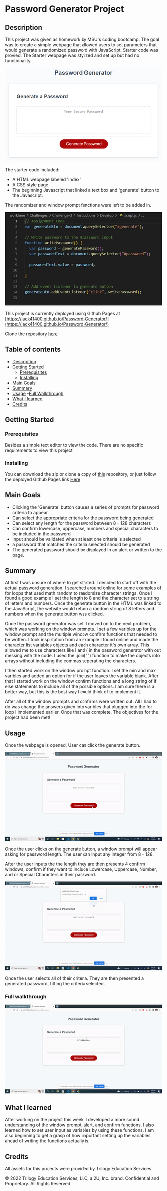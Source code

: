 # Password Generator Project

## Description

This project was given as homework by MSU's coding bootcamp. The goal was to create a simple webpage that allowed users to set parameters that would generate a randomized password with JavaScript. Starter code was provied. The Starter webpage was stylized and set up but had no functionality.

![Webpage Screenshot](./Instructions/Assets/03-javascript-homework-demo.png)

The starter code included:
- A HTML webpage labeled 'index'
- A CSS style page
- The beginning Javascript that linked a text box and 'generate' button to the Javascript.

The randomizer and window prompt functions were left to be added in.

![Starter JavaScript](./Assests/Images/JS-Starter-code.JPG)

This project is currently deployed using Github Pages at [https://jack41400.github.io/Password-Generator/](https://jack41400.github.io/Password-Generator/)

Clone the repository [here](https://github.com/Jack41400/Password-Generator.git)

## Table of contents

* [Description](#description)
* [Getting Started](#getting-started)
    - [Prerequisites](#prerequisites)
    - [Installing](#installing)
* [Main Goals](#main-goals)
* [Summary](#summary)
* [Usage](#usage)
    -[Full Walkthrough](#full-walkthrough)
* [What I learned](#what-i-learned)
* [Credits](#credits)


## Getting Started

### Prerequisites 

Besides a simple text editor to view the code. There are no specific requirements to view this project

### Installing

You can download the zip or clone a copy of [this](https://github.com/Jack41400/Password-Generator.git) repository, or just follow the deployed Github Pages link [Here](https://jack41400.github.io/Password-Generator/)

## Main Goals

- Clicking the 'Generate' button causes a series of prompts for password criteria to appear
- Can select the appropriate criteria for the password being generated
- Can select any length for the password between 8 - 128 characters
- Can confirm lowercase, uppercase, numbers and special characters to be included in the password
- Input should be validated when at least one criteria is selected
- a password that matches the criteria selected should be generated
- The generated password should be displayed in an alert or written to the page.


## Summary

At first I was unsure of where to get started. I decided to start off with the actual password generation. I searched around online for some examples of for loops that used math.random to randomize character strings. Once I found a good example I set the length to 8 and the character set to a string of letters and numbers. Once the generate button in the HTML was linked to the JavaScript, the website would return a random string of 8 letters and numbers when the generate button was clicked. 

Once the password generator was set, I moved on to the next problem, which was working on the window prompts. I set a few varibles up for the window prompt and the multiple window confirm functions that needed to be written. I took inspirtation from an example I found online and made the character list variables objects and each character it's own array. This allowed me to use characters like ! and ( in the password generator with out messing with the code. I used the .join("") function to make the objects into arrays without including the commas seperating the characters.

I then started work on the window prompt function. I set the min and max varibles and added an option for if the user leaves the variable blank. After that I started work on the window confirm functions and a long string of if else statements to include all of the possible options. I am sure there is a better way, but this is the best way I could think of to implement it.

After all of the window prompts and confirms were written out. All I had to do was change the answers given into varibles that plugged into the for loop I implemented earlier. Once that was complete, The objectives for the project had been met!

## Usage

Once the webpage is opened, User can click the generate button.

![gif clicking generate](./Assests/Images/gif-PWGen-buttonclick.gif)

Once the user clicks on the generate button, a window prompt will appear asking for password length. The user can input any integer from 8 - 128.

After the user inputs the the length they are then presents 4 confirm windows, confirm if they want to include Lowercase, Uppercase, Number, and or Special Characters in their password.

![gif of confirm windows](./Assests/Images/git-PWGen-confirms.gif)

Once the user selects all of their criteria. They are then presented a generated password, fitting the criteria selected.

### Full walkthrough

![gif full walkthrough](./Assests/Images/git-PWGen-fullwalkthrough.gif)



## What I learned

After working on the project this week, I developed a more sound understanding of the window prompt, alert, and confirm functions. I also learned how to set user input as variables by using these functions. I am also beginning to get a grasp of how important setting up the variables ahead of writing the functions actually is.


## Credits

All assets for this projects were provided by Trilogy Education Services

© 2022 Trilogy Education Services, LLC, a 2U, Inc. brand. Confidential and Proprietary. All Rights Reserved.